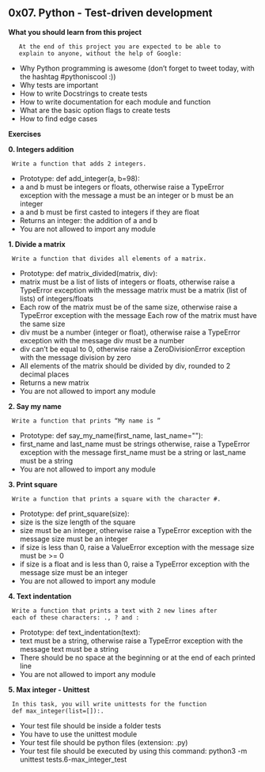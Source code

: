 ## 0x07. Python - Test-driven development

**What you should learn from this project**

       At the end of this project you are expected to be able to
       explain to anyone, without the help of Google:

* Why Python programming is awesome (don’t forget to tweet today,
  with the hashtag #pythoniscool :))
* Why tests are important
* How to write Docstrings to create tests
* How to write documentation for each module and function
* What are the basic option flags to create tests
* How to find edge cases

**Exercises**

**0. Integers addition**

     Write a function that adds 2 integers.

* Prototype: def add_integer(a, b=98):
* a and b must be integers or floats, otherwise raise a
  TypeError exception with the message a must be an integer or
  b must be an integer
* a and b must be first casted to integers if they are float
* Returns an integer: the addition of a and b
* You are not allowed to import any module

**1. Divide a matrix**

     Write a function that divides all elements of a matrix.

* Prototype: def matrix_divided(matrix, div):
* matrix must be a list of lists of integers or floats,
  otherwise raise a TypeError exception with the message matrix
  must be a matrix (list of lists) of integers/floats
* Each row of the matrix must be of the same size, otherwise raise a
  TypeError exception with the message Each row of the matrix must
  have the same size
* div must be a number (integer or float), otherwise raise a
  TypeError exception with the message div must be a number
* div can’t be equal to 0, otherwise raise a ZeroDivisionError
  exception with the message division by zero
* All elements of the matrix should be divided by div, rounded
  to 2 decimal places
* Returns a new matrix
* You are not allowed to import any module

**2. Say my name**

     Write a function that prints “My name is ”

* Prototype: def say_my_name(first_name, last_name=""):
* first_name and last_name must be strings otherwise, raise a
  TypeError exception with the message first_name must be a string
  or last_name must be a string
* You are not allowed to import any module

**3. Print square**

     Write a function that prints a square with the character #.

* Prototype: def print_square(size):
* size is the size length of the square
* size must be an integer, otherwise raise a TypeError exception
  with the message size must be an integer
* if size is less than 0, raise a ValueError exception with the
  message size must be >= 0
* if size is a float and is less than 0, raise a TypeError exception
  with the message size must be an integer
* You are not allowed to import any module

**4. Text indentation**

     Write a function that prints a text with 2 new lines after
     each of these characters: ., ? and :

* Prototype: def text_indentation(text):
* text must be a string, otherwise raise a TypeError exception
  with the message text must be a string
* There should be no space at the beginning or at the end of each
  printed line
* You are not allowed to import any module

**5. Max integer - Unittest**

     In this task, you will write unittests for the function
     def max_integer(list=[]):.

* Your test file should be inside a folder tests
* You have to use the unittest module
* Your test file should be python files (extension: .py)
* Your test file should be executed by using this command:
  python3 -m unittest tests.6-max_integer_test
